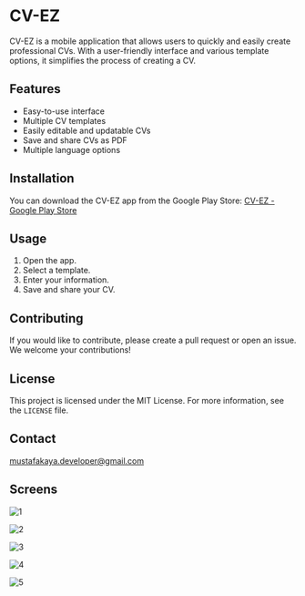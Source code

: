 # CV-EZ

CV-EZ is a mobile application that allows users to quickly and easily create professional CVs. With a user-friendly interface and various template options, it simplifies the process of creating a CV.

## Features

- Easy-to-use interface
- Multiple CV templates
- Easily editable and updatable CVs
- Save and share CVs as PDF
- Multiple language options

## Installation

You can download the CV-EZ app from the Google Play Store: [CV-EZ - Google Play Store](https://play.google.com/store/apps/details?id=com.kaya.sqa_project)

## Usage

1. Open the app.
2. Select a template.
3. Enter your information.
4. Save and share your CV.

## Contributing

If you would like to contribute, please create a pull request or open an issue. We welcome your contributions!

## License

This project is licensed under the MIT License. For more information, see the `LICENSE` file.

## Contact
mustafakaya.developer@gmail.com

## Screens

![1](https://github.com/kayamustafa33/CV-EZ/assets/89656051/1a574b94-4b6b-43ba-85cd-10a910862744)

![2](https://github.com/kayamustafa33/CV-EZ/assets/89656051/1d5d45dc-b143-4e12-a259-bb5aeb1f9e06)

![3](https://github.com/kayamustafa33/CV-EZ/assets/89656051/9b788fd5-7fe0-4231-b639-c7a01a5128fb)

![4](https://github.com/kayamustafa33/CV-EZ/assets/89656051/6936e25e-1480-4e01-9364-30c189c44b70)

![5](https://github.com/kayamustafa33/CV-EZ/assets/89656051/69fce340-3e78-4d5e-8d23-409492d39f5b)
